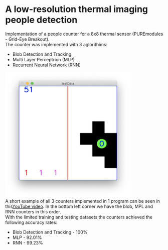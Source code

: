 <h1>A low-resolution thermal imaging people detection</h1>
<div>
Implementation of a people counter for a 8x8 thermal sensor (PUREmodules - Grid-Eye Breakout).
<br>
The counter was implemented with 3 aglorithims:
<br>
<ul>
  <li>Blob Detection and Tracking</li>
  <li>Multi Layer Perceptrion (MLP)</li>
  <li>Recurrent Neural Network (RNN)</li>
</ul>

<img src="./media/img1.png" alt="People Counter" width="400" height="400">
</div>
<div>
  A short example of all 3 counters implemented in 1 program can be seen in this<a href="https://youtu.be/aTNNey4ACRM">YouTube video</a>. In the bottom left corner we have the blob, MPL and RNN counters in this order. 
</div>
<div>
  With the limited training and testing datasets the counters achieved the following accuracy rates:
  <ul>
    <li>Blob Detection and Tracking - 100%</li>
    <li>MLP - 92.01%</li>
    <li>RNN - 99.23%</li>
  </ul>
</div>
